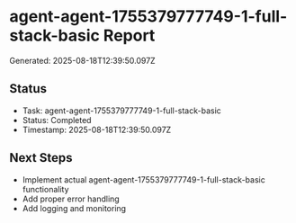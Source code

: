 # agent-agent-1755379777749-1-full-stack-basic Report

Generated: 2025-08-18T12:39:50.097Z

## Status
- Task: agent-agent-1755379777749-1-full-stack-basic
- Status: Completed
- Timestamp: 2025-08-18T12:39:50.097Z

## Next Steps
- Implement actual agent-agent-1755379777749-1-full-stack-basic functionality
- Add proper error handling
- Add logging and monitoring
